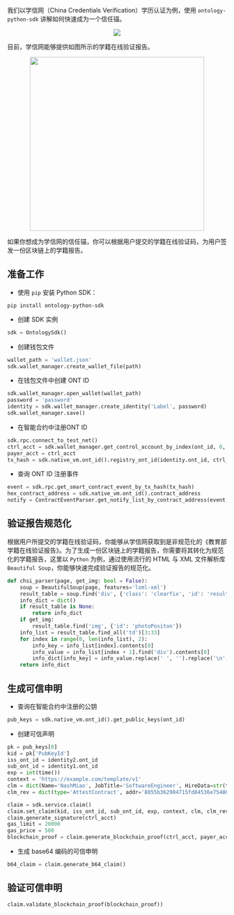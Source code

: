 
我们以学信网（China Credentials Verification）学历认证为例，使用 `ontology-python-sdk` 讲解如何快速成为一个信任锚。

<div align="center"><img src="https://raw.githubusercontent.com/ontio/documentation/master/pro-website-docs/assets/ta-connector/trust-anchor-connector.png"></div>

目前，学信网能够提供如图所示的学籍在线验证报告。

<div align="center"><img width=400px src="https://raw.githubusercontent.com/ontio/documentation/master/pro-website-docs/assets/ta-connector/xjbg-sample.png"></div>

如果你想成为学信网的信任锚，你可以根据用户提交的学籍在线验证码，为用户签发一份区块链上的学籍报告。

## 准备工作

- 使用 `pip` 安装 Python SDK：

```shell
pip install ontology-python-sdk
```

- 创建 SDK 实例

```python
sdk = OntologySdk()
```

- 创建钱包文件

```python
wallet_path = 'wallet.json'
sdk.wallet_manager.create_wallet_file(path)
```

- 在钱包文件中创建 ONT ID

```python
sdk.wallet_manager.open_wallet(wallet_path)
password = 'password'
identity = sdk.wallet_manager.create_identity('Label', password)
sdk.wallet_manager.save()
```

- 在智能合约中注册ONT ID

```python
sdk.rpc.connect_to_test_net()
ctrl_acct = sdk.wallet_manager.get_control_account_by_index(ont_id, 0, password)
payer_acct = ctrl_acct
tx_hash = sdk.native_vm.ont_id().registry_ont_id(identity.ont_id, ctrl_acct, payer_acct, gas_limit, gas_price)
```

- 查询 ONT ID 注册事件

```python
event = sdk.rpc.get_smart_contract_event_by_tx_hash(tx_hash)
hex_contract_address = sdk.native_vm.ont_id().contract_address
notify = ContractEventParser.get_notify_list_by_contract_address(event, hex_contract_address)
```

## 验证报告规范化

根据用户所提交的学籍在线验证码，你能够从学信网获取到是非规范化的《教育部学籍在线验证报告》。为了生成一份区块链上的学籍报告，你需要将其转化为规范化的学籍报告，这里以 `Python` 为例，通过使用流行的 HTML 与 XML 文件解析库 `Beautiful Soup`，你能够快速完成验证报告的规范化。

```python
def chsi_parser(page, get_img: bool = False):
    soup = BeautifulSoup(page, features='lxml-xml')
    result_table = soup.find('div', {'class': 'clearfix', 'id': 'resultTable'})
    info_dict = dict()
    if result_table is None:
        return info_dict
    if get_img:
        result_table.find('img', {'id': 'photoPositon'})
    info_list = result_table.find_all('td')[3:33]
    for index in range(0, len(info_list), 2):
        info_key = info_list[index].contents[0]
        info_value = info_list[index + 1].find('div').contents[0]
        info_dict[info_key] = info_value.replace(' ', '').replace('\n', '')
    return info_dict
```

## 生成可信申明

- 查询在智能合约中注册的公钥

```python
pub_keys = sdk.native_vm.ont_id().get_public_keys(ont_id)
```

- 创建可信声明

```python
pk = pub_keys[0]
kid = pk['PubKeyId']
iss_ont_id = identity2.ont_id
sub_ont_id = identity1.ont_id
exp = int(time())
context = 'https://example.com/template/v1'
clm = dict(Name='NashMiao', JobTitle='SoftwareEngineer', HireData=str(time()))
clm_rev = dict(type='AttestContract', addr='8055b362904715fd84536e754868f4c8d27ca3f6')

claim = sdk.service.claim()
claim.set_claim(kid, iss_ont_id, sub_ont_id, exp, context, clm, clm_rev)
claim.generate_signature(ctrl_acct)
gas_limit = 20000
gas_price = 500
blockchain_proof = claim.generate_blockchain_proof(ctrl_acct, payer_acct, gas_limit, gas_price)
```

- 生成 base64 编码的可信申明

```python
b64_claim = claim.generate_b64_claim()
```

## 验证可信申明

```python
claim.validate_blockchain_proof(blockchain_proof))
```
